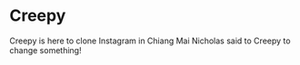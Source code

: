 # Creepy

Creepy is here to clone Instagram in Chiang Mai
Nicholas said to Creepy to change something!

